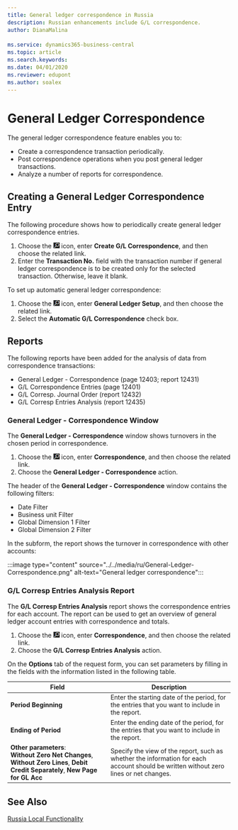 ```yaml
---
title: General ledger correspondence in Russia
description: Russian enhancements include G/L correspondence.
author: DianaMalina

ms.service: dynamics365-business-central
ms.topic: article
ms.search.keywords:
ms.date: 04/01/2020
ms.reviewer: edupont
ms.author: soalex
---
```

# General Ledger Correspondence

The general ledger correspondence feature enables you to: 

- Create a correspondence transaction periodically.
- Post correspondence operations when you post general ledger transactions.
- Analyze a number of reports for correspondence.

## Creating a General Ledger Correspondence Entry

The following procedure shows how to periodically create general ledger correspondence entries.

1. Choose the ![Lightbulb that opens the Tell Me feature](../../media/ui-search/search_small.png "Tell me what you want to do") icon, enter **Create G/L Correspondence**, and then choose the related link.
2. Enter the **Transaction No.** field with the transaction number if general ledger correspondence is to be created only for the selected transaction. Otherwise, leave it blank.

To set up automatic general ledger correspondence:

1. Choose the ![Lightbulb that opens the Tell Me feature](../../media/ui-search/search_small.png "Tell me what you want to do") icon, enter **General Ledger Setup**, and then choose the related link.
2. Select the **Automatic G/L Correspondence** check box.

## Reports

The following reports have been added for the analysis of data from correspondence transactions:

- General Ledger - Correspondence (page 12403; report 12431)
- G/L Correspondence Entries (page 12401)
- G/L Corresp. Journal Order (report 12432)
- G/L Corresp Entries Analysis (report 12435)

### General Ledger - Correspondence Window

The **General Ledger - Correspondence** window shows turnovers in the chosen period in correspondence.

1. Choose the ![Lightbulb that opens the Tell Me feature](../../media/ui-search/search_small.png "Tell me what you want to do") icon, enter **Correspondence**, and then choose the related link.
2. Choose the **General Ledger - Correspondence** action.

The header of the **General Ledger - Correspondence** window contains the following filters:

- Date Filter
- Business unit Filter
- Global Dimension 1 Filter
- Global Dimension 2 Filter

In the subform, the report shows the turnover in correspondence with other accounts:

:::image type="content" source="../../media/ru/General-Ledger-Correspondence.png" alt-text="General ledger correspondence":::

### G/L Corresp Entries Analysis Report

The **G/L Corresp Entries Analysis** report shows the correspondence entries for each account. The report can be used to get an overview of general ledger account entries with correspondence and totals.

1. Choose the ![Lightbulb that opens the Tell Me feature](../../media/ui-search/search_small.png "Tell me what you want to do") icon, enter **Correspondence**, and then choose the related link.
2. Choose the **G/L Corresp Entries Analysis** action.

On the **Options** tab of the request form, you can set parameters by filling in the fields with the information listed in the following table.

| Field                  | Description                                                  |
| ---------------------- | ------------------------------------------------------------ |
| **Period Beginning**   | Enter the starting date of the period, for the entries that you want to include in the report. |
| **Ending of Period**   | Enter the ending date of the period, for the entries that you want to include in the report. |
| **Other parameters**:<br />**Without Zero Net Changes**, **Without Zero Lines**, **Debit Credit Separately**, **New Page for GL Acc** | Specify the view of the report, such as whether the information for each account should be written without zero lines or net changes. |

## See Also

[Russia Local Functionality](russia-local-functionality.md)
